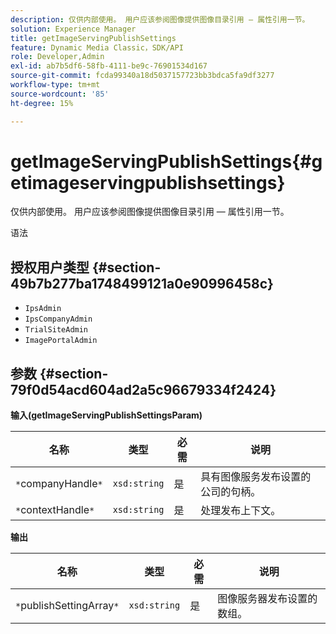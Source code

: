 ```yaml
---
description: 仅供内部使用。 用户应该参阅图像提供图像目录引用 — 属性引用一节。
solution: Experience Manager
title: getImageServingPublishSettings
feature: Dynamic Media Classic，SDK/API
role: Developer,Admin
exl-id: ab7b5df6-58fb-4111-be9c-76901534d167
source-git-commit: fcda99340a18d5037157723bb3bdca5fa9df3277
workflow-type: tm+mt
source-wordcount: '85'
ht-degree: 15%

---
```


# getImageServingPublishSettings{#getimageservingpublishsettings}

仅供内部使用。 用户应该参阅图像提供图像目录引用 — 属性引用一节。

语法

## 授权用户类型 {#section-49b7b277ba1748499121a0e90996458c}

* `IpsAdmin`
* `IpsCompanyAdmin`
* `TrialSiteAdmin`
* `ImagePortalAdmin`

## 参数 {#section-79f0d54acd604ad2a5c96679334f2424}

**输入(getImageServingPublishSettingsParam)**

| 名称 | 类型 | 必需 | 说明 |
|---|---|---|---|
| `*`companyHandle`*` | `xsd:string` | 是 | 具有图像服务发布设置的公司的句柄。 |
| `*`contextHandle`*` | `xsd:string` | 是 | 处理发布上下文。 |

**输出**

| 名称 | 类型 | 必需 | 说明 |
|---|---|---|---|
| `*`publishSettingArray`*` | `xsd:string` | 是 | 图像服务器发布设置的数组。 |
